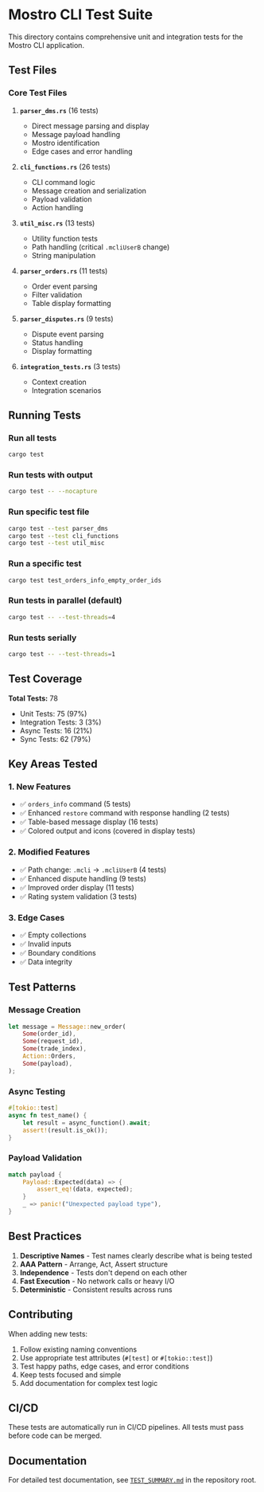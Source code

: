 # Mostro CLI Test Suite

This directory contains comprehensive unit and integration tests for the Mostro CLI application.

## Test Files

### Core Test Files

1. **`parser_dms.rs`** (16 tests)
   - Direct message parsing and display
   - Message payload handling
   - Mostro identification
   - Edge cases and error handling

2. **`cli_functions.rs`** (26 tests)
   - CLI command logic
   - Message creation and serialization
   - Payload validation
   - Action handling

3. **`util_misc.rs`** (13 tests)
   - Utility function tests
   - Path handling (critical `.mcliUserB` change)
   - String manipulation

4. **`parser_orders.rs`** (11 tests)
   - Order event parsing
   - Filter validation
   - Table display formatting

5. **`parser_disputes.rs`** (9 tests)
   - Dispute event parsing
   - Status handling
   - Display formatting

6. **`integration_tests.rs`** (3 tests)
   - Context creation
   - Integration scenarios

## Running Tests

### Run all tests
```bash
cargo test
```

### Run tests with output
```bash
cargo test -- --nocapture
```

### Run specific test file
```bash
cargo test --test parser_dms
cargo test --test cli_functions
cargo test --test util_misc
```

### Run a specific test
```bash
cargo test test_orders_info_empty_order_ids
```

### Run tests in parallel (default)
```bash
cargo test -- --test-threads=4
```

### Run tests serially
```bash
cargo test -- --test-threads=1
```

## Test Coverage

**Total Tests:** 78
- Unit Tests: 75 (97%)
- Integration Tests: 3 (3%)
- Async Tests: 16 (21%)
- Sync Tests: 62 (79%)

## Key Areas Tested

### 1. New Features
- ✅ `orders_info` command (5 tests)
- ✅ Enhanced `restore` command with response handling (2 tests)
- ✅ Table-based message display (16 tests)
- ✅ Colored output and icons (covered in display tests)

### 2. Modified Features
- ✅ Path change: `.mcli` → `.mcliUserB` (4 tests)
- ✅ Enhanced dispute handling (9 tests)
- ✅ Improved order display (11 tests)
- ✅ Rating system validation (3 tests)

### 3. Edge Cases
- ✅ Empty collections
- ✅ Invalid inputs
- ✅ Boundary conditions
- ✅ Data integrity

## Test Patterns

### Message Creation
```rust
let message = Message::new_order(
    Some(order_id),
    Some(request_id),
    Some(trade_index),
    Action::Orders,
    Some(payload),
);
```

### Async Testing
```rust
#[tokio::test]
async fn test_name() {
    let result = async_function().await;
    assert!(result.is_ok());
}
```

### Payload Validation
```rust
match payload {
    Payload::Expected(data) => {
        assert_eq!(data, expected);
    }
    _ => panic!("Unexpected payload type"),
}
```

## Best Practices

1. **Descriptive Names** - Test names clearly describe what is being tested
2. **AAA Pattern** - Arrange, Act, Assert structure
3. **Independence** - Tests don't depend on each other
4. **Fast Execution** - No network calls or heavy I/O
5. **Deterministic** - Consistent results across runs

## Contributing

When adding new tests:

1. Follow existing naming conventions
2. Use appropriate test attributes (`#[test]` or `#[tokio::test]`)
3. Test happy paths, edge cases, and error conditions
4. Keep tests focused and simple
5. Add documentation for complex test logic

## CI/CD

These tests are automatically run in CI/CD pipelines. All tests must pass before code can be merged.

## Documentation

For detailed test documentation, see [`TEST_SUMMARY.md`](../TEST_SUMMARY.md) in the repository root.